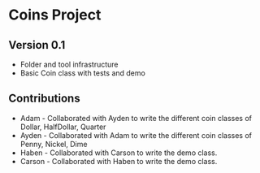 # Coins Project
## Version 0.1
* Folder and tool infrastructure
* Basic Coin class with tests and demo

## Contributions
* Adam - Collaborated with Ayden to write the different coin classes of Dollar, HalfDollar, Quarter
* Ayden - Collaborated with Adam to write the different coin classes of Penny, Nickel, Dime
* Haben - Collaborated with Carson to write the demo class. 
* Carson -  Collaborated with Haben to write the demo class. 
